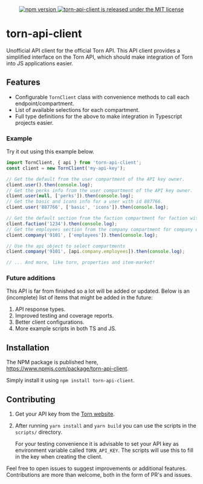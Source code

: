 
<p align="center">
  <a href="https://badge.fury.io/js/torn-api-client">
    <img src="https://badge.fury.io/js/torn-api-client.svg" alt="npm version">
  </a>
  <a href="https://twitter.com/intent/follow?screen_name=fbjest">
    <img src="https://img.shields.io/github/license/daanjo3/torn-api-client" alt="torn-api-client is released under the MIT license">
  </a>
</p>

# torn-api-client
Unofficial API client for the official Torn API. This API client provides a simplified interface on the Torn API, which should make integration of Torn into JS applications easier.

## Features
- Configurable `TornClient` class with convenience methods to call each endpoint/compartment.
- List of available selections for each compartment.
- Full type definitions for the above to make integration in Typescript projects easier.

### Example
Try it out using this example below.
```js
import TornClient, { api } from 'torn-api-client';
const client = new TornClient('my-api-key');

// Get the default from the user compartment of the API key owner.
client.user().then(console.log);
// Get the perks info from the user compartment of the API key owner.
client.user(null, ['perks']).then(console.log);
// Get the basic and icons info for a user with id 887766.
client.user('887766', ['basic', 'icons']).then(console.log);

// Get the default section from the faction compartment for faction with id 1234.
client.faction('1234').then(console.log);
// Get the employees section from the company compartment for company with id 9101.
client.company('9101', ['employees']).then(console.log);

// Use the api object to select compartments
client.company('9101', [api.company.employees]).then(console.log);

// ... And more, like torn, properties and item-market!
```

### Future additions
This API is far from finished so a lot will be added or updated. Below is an (incomplete) list of items that might be added in the future:
1. API response types.
2. Improved testing and coverage reports.
3. Better client configurations.
4. More example scripts in both TS and JS.

## Installation
The NPM package is published here, https://www.npmjs.com/package/torn-api-client.

Simply install it using `npm install torn-api-client`.

## Contributing
1. Get your API key from the [Torn website](https://www.torn.com/preferences.php#tab=api).
2. After running `yarn install` and `yarn build` you can use the scripts in the `scripts/` directory.

    For your testing convenience it is advisable to set your API key as environment variable called `TORN_API_KEY`. The scripts will use this to fill in the key when creating the client.

Feel free to open issues to suggest improvements or additional features. 
Contributions are more than welcome, both in the form of PR's and issues.